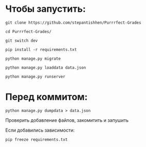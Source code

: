 # Чтобы запустить:
`git clone https://github.com/stepantishhen/Purrrfect-Grades`

`cd Purrrfect-Grades/`

`git switch dev`

`pip install -r requirements.txt`

`python manage.py migrate`

`python manage.py loaddata data.json`

`python manage.py runserver`
# Перед коммитом:
`python manage.py dumpdata > data.json`

Проверить добавление файлов, закомитить и запушить

Если добавились зависимости:

`pip freeze requirements.txt`